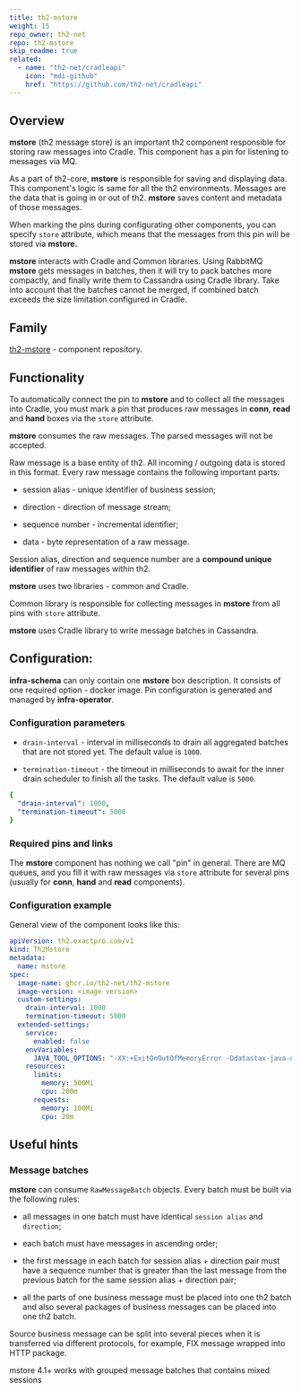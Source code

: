 ```yaml
---
title: th2-mstore
weight: 15
repo_owner: th2-net
repo: th2-mstore
skip_readme: true
related:
  - name: "th2-net/cradleapi"
    icon: "mdi-github"
    href: "https://github.com/th2-net/cradleapi"
---
```


## Overview

**mstore** (th2 message store) is an important th2 component responsible for storing raw messages into <term term="Cradle">Cradle</term>. This component has a pin for listening to messages via MQ.

As a part of th2-core, **mstore** is responsible for saving and displaying data. This component's logic is same for all the th2 environments. Messages are the data that is going in or out of th2. **mstore** saves content and metadata of those messages. 

When marking the pins during configurating other components, you can specify `store` attribute, which means that the messages from this pin will be stored via **mstore.** 

**mstore** interacts with Cradle and <term term="th2-common">Common libraries</term>. Using RabbitMQ **mstore** gets messages in batches, then it will try to pack batches more compactly, and finally write them to Cassandra using Cradle library. Take into account that the batches cannot be merged, if combined batch exceeds the size limitation configured in Cradle. 

## Family

 [th2-mstore](https://github.com/th2-net/th2-mstore) - component repository.

## Functionality

To automatically connect the pin to **mstore** and to collect all the messages into <term term="Cradle">Cradle</term>, you must mark a pin that produces raw messages in **conn**, **read** and **hand** boxes via the `store` attribute. 

**mstore** consumes the raw messages. The parsed messages will not be accepted. 

Raw message is a base entity of th2. All incoming / outgoing data is stored in this format. Every raw message contains the following important parts:​

- session alias - unique identifier of business session;

- direction - <term term="direction">direction</term> of message stream;

- sequence number - incremental identifier;

- data - byte representation of a raw message.

Session alias, direction and sequence number are a **compound unique identifier** of raw messages within th2.

**mstore** uses two libraries - <term term="th2-common">common</term> and Cradle.

Common library is responsible for collecting messages in **mstore** from all pins with `store` attribute.

**mstore** uses Cradle library to write message batches in Cassandra.

## Configuration:

**infra-schema** can only contain one **mstore** box description. It consists of one required option - docker image. Pin configuration is generated and managed by **infra-operator**.

### Configuration parameters

- `drain-interval` - interval in milliseconds to drain all aggregated batches that are not stored yet. The default value is `1000`.

- `termination-timeout` - the timeout in milliseconds to await for the inner drain scheduler to finish all the tasks. The default value is `5000`.

```yaml
{
  "drain-interval": 1000,
  "termination-timeout": 5000
}
```

### Required pins and links

The **mstore** component has nothing we call "pin" in general. There are MQ queues, and you fill it with raw messages via `store` attribute for several pins (usually for **conn**, **hand** and **read** components).

### Configuration example

General view of the component looks like this:

```yaml
apiVersion: th2.exactpro.com/v1
kind: Th2Mstore
metadata:
  name: mstore
spec:
  image-name: ghcr.io/th2-net/th2-mstore
  image-version: <image version>
  custom-settings:
    drain-interval: 1000
    termination-timeout: 5000
  extended-settings:
    service:
      enabled: false
    envVariables:
      JAVA_TOOL_OPTIONS: "-XX:+ExitOnOutOfMemoryError -Ddatastax-java-driver.advanced.connection.init-query-timeout=\"5000 milliseconds\""
    resources:
      limits:
        memory: 500Mi
        cpu: 200m
      requests:
        memory: 100Mi
        cpu: 20m
```

## Useful hints

### Message batches

**mstore** can consume `RawMessageBatch` objects. Every batch must be built via the following rules:

- all messages in one batch must have identical `session alias` and `direction`;

- each batch must have messages in ascending order;

- the first message in each batch for session alias + direction pair must have a sequence number that is greater than the last message from the previous batch for the same session alias + direction pair;

- all the parts of one business message must be placed into one th2 batch and also several packages of business messages can be placed into one th2 batch.

<notice note>

Source business message can be split into several pieces when it is transferred via different protocols, for example, FIX message wrapped into HTTP package.

</notice>

<notice note>

mstore 4.1+ works with grouped message batches that contains mixed sessions

</notice>
